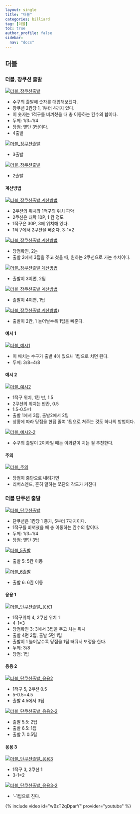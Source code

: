 ```yaml
---
layout: single
title: "더블"
categories: billiard
tag: [더블] 
toc: true
author_profile: false
sidebar:
  nav: "docs"
---
```


## 더블

### 더블, 장쿠션 출발

[![더블_장쿠션출발](/images/더블_장쿠션출발1.png)](/images/더블_장쿠션출발1.png)
- 수구의 출발에 숫자를 대입해보겠다.
- 장쿠션 2칸당 1, 1부터 4까지 있다. 
- 이 숫자는 1적구를 비껴쳤을 때 총 이동하는 칸수의 합이다.
- 두께: 1/3~1/4
- 당점: 옆단 3팁이다.
- 4출발

[![더블_장쿠션출발](/images/더블_장쿠션출발2.png)](/images/더블_장쿠션출발2.png)
- 3출발

[![더블_장쿠션출발](/images/더블_장쿠션출발3.png)](/images/더블_장쿠션출발3.png)
- 2출발

#### 계산방법
[![더블_장쿠션출발 계산방법](/images/더블_장쿠션출발_계산방법1.png)](/images/더블_장쿠션출발_계산방법1.png)
- 2쿠션의 위치와 1적구의 위치 파악
- 2쿠션은 대략 10P, 1 칸 정도
- 1적구은 30P, 3에 위치해 있다.
- 1적구에서 2쿠션을 빼준다. 3-1=2

[![더블_장쿠션출발 계산방법](/images/더블_장쿠션출발_계산방법2.png)](/images/더블_장쿠션출발_계산방법2.png)
- 당점확인, 2는
- 출발 2에서 3팁을 주고 쳤을 때, 원하는 2쿠션으로 가는 수치이다.

[![더블_장쿠션출발 계산방법](/images/더블_장쿠션출발_계산방법3.png)](/images/더블_장쿠션출발_계산방법3.png)
-  출발이 3이면, 2팁

[![더블_장쿠션출발 계산방법](/images/더블_장쿠션출발_계산방법4.png)](/images/더블_장쿠션출발_계산방법4.png)
- 출발이 4이면, 1팁

[![더블_장쿠션출발 계산방법](/images/더블_장쿠션출발_계산방법5.png)](/images/더블_장쿠션출발_계산방법5.png))
- 출발이 2칸, 1 늘어날수록 1팁을 빼준다.

#### 예시 1
[![더블_예시1](/images/더블_예시1.PNG)](/images/더블_예시1.PNG)
- 이 배치는 수구가 출발 4에 있으니 1팁으로 치면 된다.
- 두께: 3/8~4/8

#### 예시 2
[![더블_예시2](/images/더블_예시2.PNG)](/images/더블_예시2.PNG)
- 1적구 위치, 1칸 반, 1.5
- 2쿠션의 위치는 반칸, 0.5
- 1.5-0.5=1
- 출발 1에서 3팁, 출발2에서 2팁
- 상황에 따라 당점을 한팁 줄여 1팁으로 쳐주는 것도 하나의 방법이다.

[![더블_예시2-2](/images/더블_예시2-2.PNG)](/images/더블_예시2.PNG)
- 수구의 출발이 2이하일 때는 이와같이 치는 걸 추천한다.

#### 주의
[![더블_주의](/images/더블_주의.PNG)](/images/더블_주의.PNG)
- 당점이 중단으로 내려가면
- 리버스엔드, 흔히 말하는 쪼단의 각도가 커진다

### 더블 단쿠션 출발
[![더블_단쿠션출발](/images/더블_단쿠션출발.PNG)](/images/더블_단쿠션출발.PNG)
- 단쿠션은 1칸당 1 증가, 5부터 7까지이다.
- 1적구를 비껴쳤을 때 총 이동하는 칸수의 합이다.
- 두께: 1/3~1/4
- 당점: 옆단 3팁

[![더블_5출발](/images/더블_5출발.PNG)](/images/더블_5출발.PNG)
- 출발 5: 5칸 이동

[![더블_6출발](/images/더블_6출발.PNG)](/images/더블_6출발.PNG)
- 출발 6: 6칸 이동

#### 응용 1
[![더블_단쿠션출발_응용1](/images/더블_단쿠션출발_응용1.PNG)](/images/더블_단쿠션출발_응용1.PNG)
- 1적구위치 4, 2쿠션 위치 1
- 4-1=3
- 당점확인 3: 3에서 3팁을 주고 치는 위치
- 출발 4면 2팁, 출발 5면 1팁
- 출발이 1 늘어날수록 당점을 1팁 빼줘서 보정을 한다.
- 두께: 3/8
- 당점: 1팁

#### 응용 2
[![더블_단쿠션출발_응용2](/images/더블_단쿠션출발_응용2.PNG)](/images/더블_단쿠션출발_응용2.PNG)
- 1적구 5, 2쿠션 0.5
- 5-0.5=4.5
- 출발 4.5에서 3팁

[![더블_단쿠션출발_응용2-2](/images/더블_단쿠션출발_응용2-2.PNG)](/images/더블_단쿠션출발_응용2-2.PNG)
- 출발 5.5: 2팁
- 출발 6.5: 1팁
- 출발 7: 0.5팁

#### 응용 3
[![더블_단쿠션출발_응용3](/images/더블_단쿠션출발_응용3.PNG)](/images/더블_단쿠션출발_응용3.PNG)
- 1적구 3, 2쿠션 1
- 3-1=2

[![더블_단쿠션출발_응용3-2](/images/더블_단쿠션출발_응용3-2.PNG)](/images/더블_단쿠션출발_응용3-2.PNG)
- '-1팁으로 친다.

{% include video id="wBzT2qDparY" provider="youtube" %}
